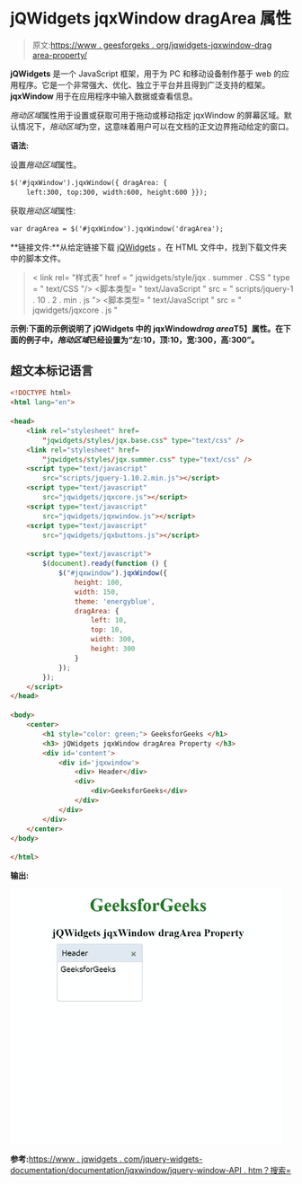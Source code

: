 # jQWidgets jqxWindow dragArea 属性

> 原文:[https://www . geesforgeks . org/jqwidgets-jqxwindow-drag area-property/](https://www.geeksforgeeks.org/jqwidgets-jqxwindow-dragarea-property/)

**jQWidgets** 是一个 JavaScript 框架，用于为 PC 和移动设备制作基于 web 的应用程序。它是一个非常强大、优化、独立于平台并且得到广泛支持的框架。 **jqxWindow** 用于在应用程序中输入数据或查看信息。

*拖动区域*属性用于设置或获取可用于拖动或移动指定 jqxWindow 的屏幕区域。默认情况下，*拖动区域*为空，这意味着用户可以在文档的正文边界拖动给定的窗口。

**语法:**

设置*拖动区域*属性。

```html
$('#jqxWindow').jqxWindow({ dragArea: { 
    left:300, top:300, width:600, height:600 }});  
```

获取*拖动区域*属性:

```html
var dragArea = $('#jqxWindow').jqxWindow('dragArea'); 
```

**链接文件:**从给定链接下载 [jQWidgets](https://www.jqwidgets.com/download/) 。在 HTML 文件中，找到下载文件夹中的脚本文件。

> <link rel="”stylesheet”" href="”jqwidgets/styles/jqx.base.css”" type="”text/css”">
> < link rel= "样式表" href = " jqwidgets/style/jqx . summer . CSS " type = " text/CSS "/>
> <脚本类型= " text/JavaScript " src = " scripts/jquery-1 . 10 . 2 . min . js "></脚本>
> <脚本类型= " text/JavaScript " src = " jqwidgets/jqxcore . js "

**示例:**下面的示例说明了 jQWidgets 中的 jqxWindow*drag area***T5】属性。在下面的例子中，*拖动区域*已经设置为“左:10，顶:10，宽:300，高:300”。**

## 超文本标记语言

```html
<!DOCTYPE html>
<html lang="en">

<head>
    <link rel="stylesheet" href=
        "jqwidgets/styles/jqx.base.css" type="text/css" />
    <link rel="stylesheet" href=
        "jqwidgets/styles/jqx.summer.css" type="text/css" />
    <script type="text/javascript" 
        src="scripts/jquery-1.10.2.min.js"></script>
    <script type="text/javascript" 
        src="jqwidgets/jqxcore.js"></script>
    <script type="text/javascript" 
        src="jqwidgets/jqxwindow.js"></script>
    <script type="text/javascript" 
        src="jqwidgets/jqxbuttons.js"></script>

    <script type="text/javascript">
        $(document).ready(function () {
            $("#jqxwindow").jqxWindow({
                height: 100,
                width: 150,
                theme: 'energyblue',
                dragArea: {
                    left: 10,
                    top: 10,
                    width: 300,
                    height: 300
                }
            });
        });
    </script>
</head>

<body>
    <center>
        <h1 style="color: green;"> GeeksforGeeks </h1>
        <h3> jQWidgets jqxWindow dragArea Property </h3>
        <div id='content'>
            <div id='jqxwindow'>
                <div> Header</div>
                <div>
                    <div>GeeksforGeeks</div>
                </div>
            </div>
        </div>
    </center>
</body>

</html>
```

**输出:**

![](img/14fb1413981cb94d042e2b3e1bdd1ea7.png)

**参考:**[https://www . jqwidgets . com/jquery-widgets-documentation/documentation/jqxwindow/jquery-window-API . htm？搜索=](https://www.jqwidgets.com/jquery-widgets-documentation/documentation/jqxwindow/jquery-window-api.htm?search=)